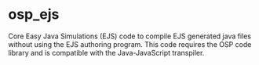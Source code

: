 # osp_ejs
Core Easy Java Simulations (EJS) code to compile EJS generated java files without using the EJS authoring program.  This code requires the OSP code library and is compatible with the Java-JavaScript transpiler.
